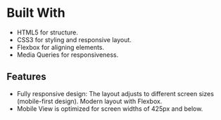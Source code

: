 # Built With
- HTML5 for structure.
- CSS3 for styling and responsive layout.
- Flexbox for aligning elements.
- Media Queries for responsiveness.
## Features
- Fully responsive design: The layout adjusts to different screen sizes (mobile-first design).
Modern layout with Flexbox.
- Mobile View is optimized for screen widths of 425px and below.
